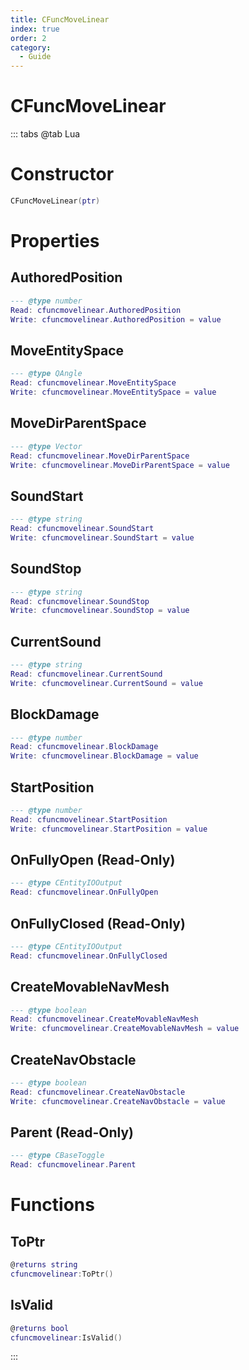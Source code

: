 ```yaml
---
title: CFuncMoveLinear
index: true
order: 2
category:
  - Guide
---
```


# CFuncMoveLinear

::: tabs
@tab Lua
# Constructor
```lua
CFuncMoveLinear(ptr)
```
# Properties
## AuthoredPosition 
```lua
--- @type number
Read: cfuncmovelinear.AuthoredPosition
Write: cfuncmovelinear.AuthoredPosition = value
```
## MoveEntitySpace 
```lua
--- @type QAngle
Read: cfuncmovelinear.MoveEntitySpace
Write: cfuncmovelinear.MoveEntitySpace = value
```
## MoveDirParentSpace 
```lua
--- @type Vector
Read: cfuncmovelinear.MoveDirParentSpace
Write: cfuncmovelinear.MoveDirParentSpace = value
```
## SoundStart 
```lua
--- @type string
Read: cfuncmovelinear.SoundStart
Write: cfuncmovelinear.SoundStart = value
```
## SoundStop 
```lua
--- @type string
Read: cfuncmovelinear.SoundStop
Write: cfuncmovelinear.SoundStop = value
```
## CurrentSound 
```lua
--- @type string
Read: cfuncmovelinear.CurrentSound
Write: cfuncmovelinear.CurrentSound = value
```
## BlockDamage 
```lua
--- @type number
Read: cfuncmovelinear.BlockDamage
Write: cfuncmovelinear.BlockDamage = value
```
## StartPosition 
```lua
--- @type number
Read: cfuncmovelinear.StartPosition
Write: cfuncmovelinear.StartPosition = value
```
## OnFullyOpen (Read-Only)
```lua
--- @type CEntityIOOutput
Read: cfuncmovelinear.OnFullyOpen
```
## OnFullyClosed (Read-Only)
```lua
--- @type CEntityIOOutput
Read: cfuncmovelinear.OnFullyClosed
```
## CreateMovableNavMesh 
```lua
--- @type boolean
Read: cfuncmovelinear.CreateMovableNavMesh
Write: cfuncmovelinear.CreateMovableNavMesh = value
```
## CreateNavObstacle 
```lua
--- @type boolean
Read: cfuncmovelinear.CreateNavObstacle
Write: cfuncmovelinear.CreateNavObstacle = value
```
## Parent (Read-Only)
```lua
--- @type CBaseToggle
Read: cfuncmovelinear.Parent
```
# Functions
## ToPtr
```lua
@returns string
cfuncmovelinear:ToPtr()
```
## IsValid
```lua
@returns bool
cfuncmovelinear:IsValid()
```

:::